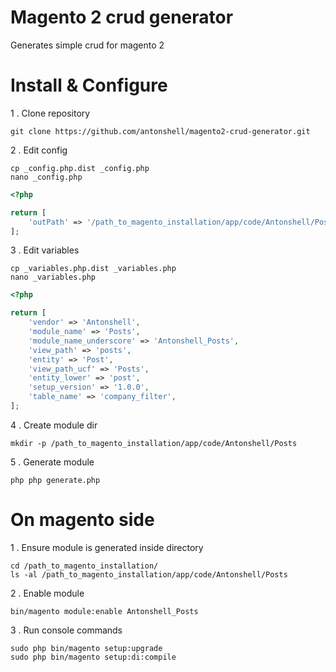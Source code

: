 # Magento 2 crud generator

Generates simple crud for magento 2

# Install & Configure

1 . Clone repository

```
git clone https://github.com/antonshell/magento2-crud-generator.git
```

2 . Edit config

```
cp _config.php.dist _config.php
nano _config.php
```

```php
<?php

return [
    'outPath' => '/path_to_magento_installation/app/code/Antonshell/Poster'
];
```

3 . Edit variables

```
cp _variables.php.dist _variables.php
nano _variables.php
```

```php
<?php

return [
    'vendor' => 'Antonshell',
    'module_name' => 'Posts',
    'module_name_underscore' => 'Antonshell_Posts',
    'view_path' => 'posts',
    'entity' => 'Post',
    'view_path_ucf' => 'Posts',
    'entity_lower' => 'post',
    'setup_version' => '1.0.0',
    'table_name' => 'company_filter',
];
```

4 . Create module dir

```
mkdir -p /path_to_magento_installation/app/code/Antonshell/Posts
```

5 . Generate module

```
php php generate.php
```

# On magento side

1 . Ensure module is generated inside directory

```
cd /path_to_magento_installation/
ls -al /path_to_magento_installation/app/code/Antonshell/Posts
```

2 . Enable module

```
bin/magento module:enable Antonshell_Posts
```

3 . Run console commands

```
sudo php bin/magento setup:upgrade
sudo php bin/magento setup:di:compile
```